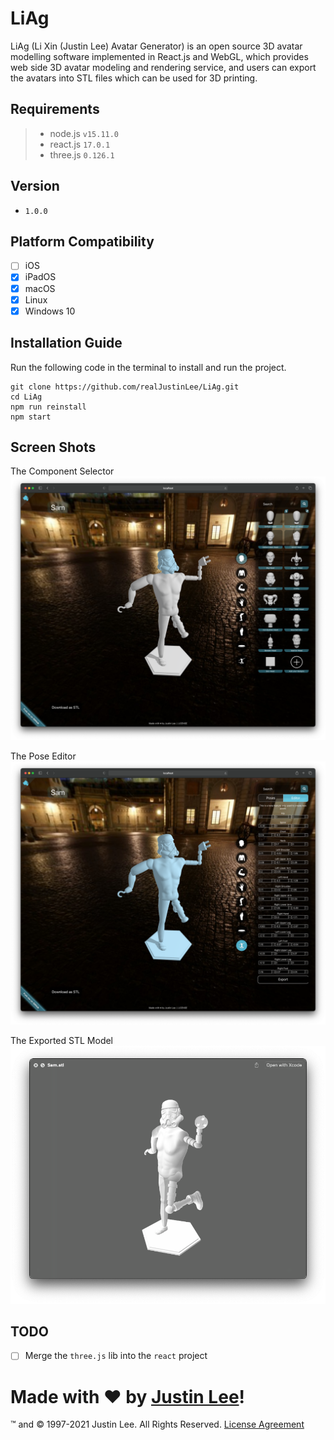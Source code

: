 # LiAg
LiAg (Li Xin (Justin Lee) Avatar Generator) is an open source 3D avatar modelling software implemented in React.js and WebGL,
which provides web side 3D avatar modeling and rendering service,
and users can export the avatars into STL files which can be used for 3D printing.

## Requirements
> - node.js `v15.11.0`
> - react.js `17.0.1`
> - three.js `0.126.1`

## Version
- `1.0.0`

## Platform Compatibility
- [ ] iOS
- [x] iPadOS
- [x] macOS
- [x] Linux
- [x] Windows 10

## Installation Guide

Run the following code in the terminal to install and run the project.

```
git clone https://github.com/realJustinLee/LiAg.git
cd LiAg
npm run reinstall
npm start
```

## Screen Shots
The Component Selector
![Component Selector](./extra/img/ComponentSelector.png)

The Pose Editor
![Pose Editor](./extra/img/PoseEditor.png)

The Exported STL Model
![The Exported STL](./extra/img/TheExportedSTL.png)

## TODO
- [ ] Merge the `three.js` lib into the `react` project

# Made with ❤ by [Justin Lee](https://github.com/realJustinLee)!
™ and © 1997-2021 Justin Lee. All Rights Reserved. [License Agreement](./LICENSE)
